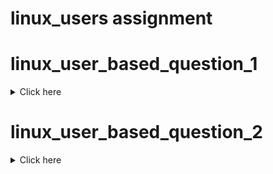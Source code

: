# linux_users assignment 

# linux_user_based_question_1

<details><summary>Click here</summary>
<p>

```bash
  1. Create an user named  test007 with following details 
  2. set password for test007 user as LinuxLife 
  3. for this user set alias of date command by the name of  mytime 
  4. Alias must be permanent 
  5. login from this user and run any two commands and store output in the output.txt under Desktop folder 
  6. check userID for this user and change it to 3009 
```

</p>
</details>

# linux_user_based_question_2

<details><summary>Click here</summary>
<p>

```bash
  1. Create an user named  student with following details 
  2. set password for student user as LinuxLife 
  3. for this user set alias of cal command by the name of  mycal
  4. Alias must be permanent 
  5. change home directory of this user to /tmp/student 
  6. change shell for this user to /bin/sh 
  7. restart your system and check everything is permanent for this user
```

</p>
</details>
